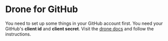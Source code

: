 # Drone for GitHub

You need to set up some things in your GitHub account first. You need your
GitHub's **client id** and **client secret**. Visit the
[drone docs](https://docs.drone.io/installation/github/single-machine/) and
follow the instructions.
